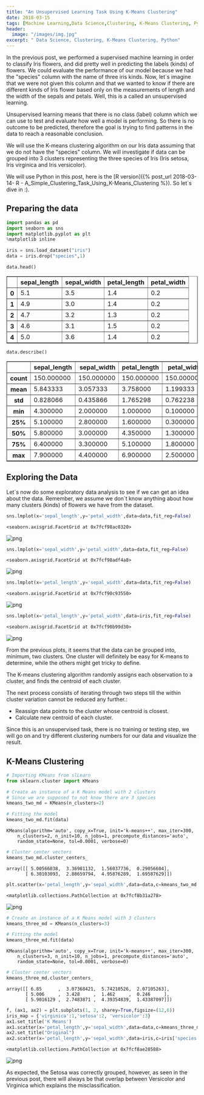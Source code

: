 ```yaml
---
title: "An Unsupervised Learning Task Using K-Means Clustering"
date: 2018-03-15
tags: [Machine Learning,Data Science,Clustering, K-Means Clustering, Python]
header:
  image: "/images/img.jpg"
excerpt: " Data Science, Clustering, K-Means Clustering, Python"
---
```


In the previous post, we performed a supervised machine learning in order to classify Iris flowers, and did pretty well in predicting the labels (kinds) of flowers. We could evaluate the performance of our model because we had the "species" column with the name of three iris kinds. Now, let´s imagine that we were not given this column and that we wanted to know if there are different kinds of Iris flower based only on the measurements of length and the width of the sepals and petals. Well, this is a called an unsupervised learning.

Unsupervised learning means that there is no class (label) column which we can use to test and evaluate how well a model is performing. So there is no outcome to be predicted, therefore the goal is trying to find patterns in the data to reach a reasonable conclusion.

We will use the K-means clustering algorithm on our Iris data assuming that we do not have the "species" column. We will investigate if data can be grouped into 3 clusters representing the three species of Iris (Iris setosa, Iris virginica and Iris versicolor).


We will use Python in this post, here is the [R version]({% post_url 2018-03-14- R - A_Simple_Clustering_Task_Using_K-Means_Clustering %}). So let´s dive in :).

## Preparing the data


```python
import pandas as pd
import seaborn as sns
import matplotlib.pyplot as plt
%matplotlib inline
```


```python
iris = sns.load_dataset("iris")
data = iris.drop("species",1)
```


```python
data.head()
```




<div>
<style>
    .dataframe thead tr:only-child th {
        text-align: right;
    }

    .dataframe thead th {
        text-align: left;
    }

    .dataframe tbody tr th {
        vertical-align: top;
    }
</style>
<table border="1" class="dataframe">
  <thead>
    <tr style="text-align: right;">
      <th></th>
      <th>sepal_length</th>
      <th>sepal_width</th>
      <th>petal_length</th>
      <th>petal_width</th>
    </tr>
  </thead>
  <tbody>
    <tr>
      <th>0</th>
      <td>5.1</td>
      <td>3.5</td>
      <td>1.4</td>
      <td>0.2</td>
    </tr>
    <tr>
      <th>1</th>
      <td>4.9</td>
      <td>3.0</td>
      <td>1.4</td>
      <td>0.2</td>
    </tr>
    <tr>
      <th>2</th>
      <td>4.7</td>
      <td>3.2</td>
      <td>1.3</td>
      <td>0.2</td>
    </tr>
    <tr>
      <th>3</th>
      <td>4.6</td>
      <td>3.1</td>
      <td>1.5</td>
      <td>0.2</td>
    </tr>
    <tr>
      <th>4</th>
      <td>5.0</td>
      <td>3.6</td>
      <td>1.4</td>
      <td>0.2</td>
    </tr>
  </tbody>
</table>
</div>




```python
data.describe()
```




<div>
<style>
    .dataframe thead tr:only-child th {
        text-align: right;
    }

    .dataframe thead th {
        text-align: left;
    }

    .dataframe tbody tr th {
        vertical-align: top;
    }
</style>
<table border="1" class="dataframe">
  <thead>
    <tr style="text-align: right;">
      <th></th>
      <th>sepal_length</th>
      <th>sepal_width</th>
      <th>petal_length</th>
      <th>petal_width</th>
    </tr>
  </thead>
  <tbody>
    <tr>
      <th>count</th>
      <td>150.000000</td>
      <td>150.000000</td>
      <td>150.000000</td>
      <td>150.000000</td>
    </tr>
    <tr>
      <th>mean</th>
      <td>5.843333</td>
      <td>3.057333</td>
      <td>3.758000</td>
      <td>1.199333</td>
    </tr>
    <tr>
      <th>std</th>
      <td>0.828066</td>
      <td>0.435866</td>
      <td>1.765298</td>
      <td>0.762238</td>
    </tr>
    <tr>
      <th>min</th>
      <td>4.300000</td>
      <td>2.000000</td>
      <td>1.000000</td>
      <td>0.100000</td>
    </tr>
    <tr>
      <th>25%</th>
      <td>5.100000</td>
      <td>2.800000</td>
      <td>1.600000</td>
      <td>0.300000</td>
    </tr>
    <tr>
      <th>50%</th>
      <td>5.800000</td>
      <td>3.000000</td>
      <td>4.350000</td>
      <td>1.300000</td>
    </tr>
    <tr>
      <th>75%</th>
      <td>6.400000</td>
      <td>3.300000</td>
      <td>5.100000</td>
      <td>1.800000</td>
    </tr>
    <tr>
      <th>max</th>
      <td>7.900000</td>
      <td>4.400000</td>
      <td>6.900000</td>
      <td>2.500000</td>
    </tr>
  </tbody>
</table>
</div>



## Exploring the Data

Let´s now do some exploratory data analysis to see if we can get an idea about the data. Remember, we assume we don´t know anything about how many clusters (kinds) of flowers we have from the dataset.


```python
sns.lmplot(x='sepal_length',y='petal_width',data=data,fit_reg=False)
```




    <seaborn.axisgrid.FacetGrid at 0x7fcf98ac0320>




![png](/images/KMeansClustering/output_11_1.png)



```python
sns.lmplot(x='sepal_width',y='petal_width',data=data,fit_reg=False)
```




    <seaborn.axisgrid.FacetGrid at 0x7fcf98adf4a8>




![png](/images/KMeansClustering/output_12_1.png)



```python
sns.lmplot(x='petal_length',y='sepal_width',data=data,fit_reg=False)
```




    <seaborn.axisgrid.FacetGrid at 0x7fcf90c93550>




![png](/images/KMeansClustering/output_13_1.png)



```python
sns.lmplot(x='petal_length',y='petal_width',data=iris,fit_reg=False)
```




    <seaborn.axisgrid.FacetGrid at 0x7fcf90b99d30>




![png](/images/KMeansClustering/output_14_1.png)


From the previous plots, it seems that the data can be grouped into, minimum, two clusters. One cluster will definitely be easy for K-means to determine, while the others might get tricky to define.

The K-means clustering algorithm randomly assigns each observation to a cluster, and finds the centroid of each cluster.

The next process consists of iterating through two steps till the within cluster variation cannot be reduced any further.:

* Reassign data points to the cluster whose centroid is closest.
* Calculate new centroid of each cluster.

Since this is an unsupervised task, there is no training or testing step, we will go on and try different clustering numbers for our data and visualize the result.

## K-Means Clustering


```python
# Importing KMeans from slLearn
from sklearn.cluster import KMeans
```


```python
# Create an instance of a K Means model with 2 clusters
# Since we are supposed to not know there are 3 species
kmeans_two_md = KMeans(n_clusters=2)
```


```python
# Fitting the model
kmeans_two_md.fit(data)
```




    KMeans(algorithm='auto', copy_x=True, init='k-means++', max_iter=300,
        n_clusters=2, n_init=10, n_jobs=1, precompute_distances='auto',
        random_state=None, tol=0.0001, verbose=0)




```python
# Cluster center vectors
kmeans_two_md.cluster_centers_
```




    array([[ 5.00566038,  3.36981132,  1.56037736,  0.29056604],
           [ 6.30103093,  2.88659794,  4.95876289,  1.69587629]])




```python
plt.scatter(x='petal_length',y='sepal_width',data=data,c=kmeans_two_md.labels_)
```




    <matplotlib.collections.PathCollection at 0x7fcf8b31a278>




![png](/images/KMeansClustering/output_24_1.png)



```python
# Create an instance of a K Means model with 3 clusters
kmeans_three_md = KMeans(n_clusters=3)
```


```python
# Fitting the model
kmeans_three_md.fit(data)
```




    KMeans(algorithm='auto', copy_x=True, init='k-means++', max_iter=300,
        n_clusters=3, n_init=10, n_jobs=1, precompute_distances='auto',
        random_state=None, tol=0.0001, verbose=0)




```python
# Cluster center vectors
kmeans_three_md.cluster_centers_
```




    array([[ 6.85      ,  3.07368421,  5.74210526,  2.07105263],
           [ 5.006     ,  3.428     ,  1.462     ,  0.246     ],
           [ 5.9016129 ,  2.7483871 ,  4.39354839,  1.43387097]])




```python
f, (ax1, ax2) = plt.subplots(1, 2, sharey=True,figsize=(12,6))
iris_map = {'virginica':1,'setosa':2, 'versicolor':3}
ax1.set_title('K Means')
ax1.scatter(x='petal_length',y='sepal_width',data=data,c=kmeans_three_md.labels_)
ax2.set_title("Original")
ax2.scatter(x='petal_length',y='sepal_width',data=iris,c=iris['species'].apply(lambda x: iris_map[x]))
```




    <matplotlib.collections.PathCollection at 0x7fcf8ae20588>




![png](/images/KMeansClustering/output_28_1.png)


As expected, the Setosa was correctly grouped, however, as seen in the previous post, there will always be that overlap between Versicolor and Virginica which explains the misclassification.
